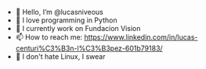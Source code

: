 - 👋 Hello, I’m @lucasniveous
- 🐍 I love programming in Python
- 🌟 I currently work on Fundacion Vision
- 📫 How to reach me: https://www.linkedin.com/in/lucas-centuri%C3%B3n-l%C3%B3pez-601b79183/
- 🐧 I don't hate Linux, I swear
